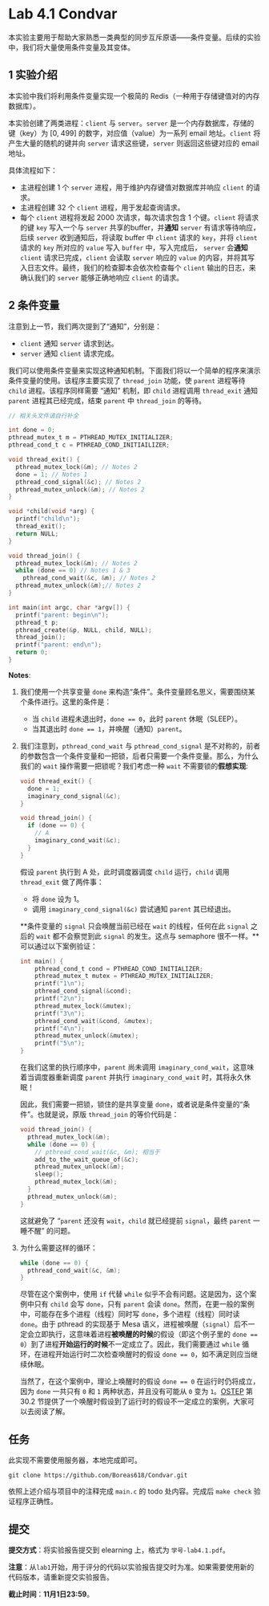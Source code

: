 # Lab 4.1 Condvar

本实验主要用于帮助大家熟悉一类典型的同步互斥原语——条件变量。后续的实验中，我们将大量使用条件变量及其变体。

## 1 实验介绍

本实验中我们将利用条件变量实现一个极简的 Redis（一种用于存储键值对的内存数据库）。

本实验创建了两类进程：`client` 与 `server`。`server` 是一个内存数据库，存储的键（key）为 [0, 499] 的数字，对应值（value）为一系列 email 地址。`client` 将产生大量的随机的键并向 `server` 请求这些键，`server` 则返回这些键对应的 email 地址。

具体流程如下：

* 主进程创建 1 个 `server` 进程，用于维护内存键值对数据库并响应 `client` 的请求。
* 主进程创建 32 个 `client` 进程，用于发起查询请求。
* 每个 `client` 进程将发起 2000 次请求，每次请求包含 1 个键。`client` 将请求的键 `key` 写入一个与 `server` 共享的buffer，并**通知**  `server` 有请求等待响应，后续 `server` 收到通知后，将读取 buffer 中 `client` 请求的 `key`，并将 `client` 请求的 `key` 所对应的 `value` 写入 `buffer` 中，写入完成后， `server` 会**通知** `client` 请求已完成，`client` 会读取 `server` 响应的 `value` 的内容，并将其写入日志文件。最终，我们的检查脚本会依次检查每个 `client` 输出的日志，来确认我们的 `server` 能够正确地响应 `client` 的请求。

## 2 条件变量

注意到上一节，我们两次提到了“通知”，分别是：

* `client` 通知 `server` 请求到达。
* `server` 通知 `client` 请求完成。

我们可以使用条件变量来实现这种通知机制。下面我们将以一个简单的程序来演示条件变量的使用。该程序主要实现了 `thread_join` 功能，使 `parent` 进程等待 `child` 进程。该程序同样需要 “通知” 机制，即 `child` 进程调用 `thread_exit` 通知 `parent` 进程其已经完成，结束 `parent` 中 `thread_join` 的等待。

```c
// 相关头文件请自行补全

int done = 0;
pthread_mutex_t m = PTHREAD_MUTEX_INITIALIZER;
pthread_cond_t c = PTHREAD_COND_INITIAILIZER;

void thread_exit() {
  pthread_mutex_lock(&m); // Notes 2
  done = 1; // Notes 1
  pthread_cond_signal(&c); // Notes 2
  pthread_mutex_unlock(&m); // Notes 2
}

void *child(void *arg) {
  printf("child\n");
  thread_exit();
  return NULL;
}

void thread_join() {
  pthread_mutex_lock(&m); // Notes 2
  while (done == 0) // Notes 1 & 3
    pthread_cond_wait(&c, &m); // Notes 2
  pthread_mutex_unlock(&m);// Notes 2
}

int main(int argc, char *argv[]) {
  printf("parent: begin\n");
  pthread_t p;
  pthread_create(&p, NULL, child, NULL);
  thread_join();
  printf("parent: end\n");
  return 0;
}
```

**Notes**:

1. 我们使用一个共享变量 `done` 来构造“条件”。条件变量顾名思义，需要围绕某个条件进行。这里的条件是：
   * 当 `child` 进程未退出时，`done == 0`，此时 `parent` 休眠（SLEEP）。
   * 当其退出时 `done == 1`，并唤醒（通知）`parent`。

2. 我们注意到，`pthread_cond_wait` 与 `pthread_cond_signal` 是不对称的，前者的参数包含一个条件变量和一把锁，后者只需要一个条件变量。那么，为什么我们的 `wait` 操作需要一把锁呢？我们考虑一种 `wait` 不需要锁的**假想实现**:

   ```c
   void thread_exit() {
     done = 1;
     imaginary_cond_signal(&c);
   }
   
   void thread_join() {
     if (done == 0) {
       // A
       imaginary_cond_wait(&c);
     }
   }
   ```

   假设 `parent` 执行到 A 处，此时调度器调度 `child` 运行，`child` 调用 `thread_exit` 做了两件事：

   * 将 `done` 设为 1。
   * 调用 `imaginary_cond_signal(&c)` 尝试通知 `parent` 其已经退出。

   **条件变量的 `signal` 只会唤醒当前已经在 `wait` 的线程，任何在此 `signal` 之后的 `wait` 都不会察觉到此 `signal` 的发生。这点与 semaphore 很不一样。**可以通过以下案例验证：

   ```c
   int main() {
       pthread_cond_t cond = PTHREAD_COND_INITIALIZER;
       pthread_mutex_t mutex = PTHREAD_MUTEX_INITIALIZER;
       printf("1\n");
       pthread_cond_signal(&cond);
       printf("2\n");
       pthread_mutex_lock(&mutex);
       printf("3\n");
       pthread_cond_wait(&cond, &mutex);
       printf("4\n");
       pthread_mutex_unlock(&mutex);
       printf("5\n");
   }
   ```

   在我们这里的执行顺序中，`parent` 尚未调用 `imaginary_cond_wait`，这意味着当调度器重新调度 `parent` 并执行 `imaginary_cond_wait` 时，其将永久休眠！

   因此，我们需要一把锁，锁住的是共享变量 `done`，或者说是条件变量的“条件”。也就是说，原版 `thread_join` 的等价代码是：

   ```c
   void thread_join() {
     pthread_mutex_lock(&m);
     while (done == 0) {
       // pthread_cond_wait(&c, &m); 相当于
       add_to_the_wait_queue_of(&c);
       pthread_mutex_unlock(&m);
       sleep();
       pthread_mutex_lock(&m);
     }
     pthread_mutex_unlock(&m);
   }
   ```

   这就避免了 “`parent` 还没有 `wait`，`child` 就已经提前 `signal`，最终 `parent` 一睡不醒” 的问题。

3. 为什么需要这样的循环：

   ```c
   while (done == 0) {
     pthread_cond_wait(&c, &m);
   }
   ```

   尽管在这个案例中，使用 `if` 代替 `while` 似乎不会有问题。这是因为，这个案例中只有 `child` 会写 `done`，只有 `parent` 会读 `done`。然而，在更一般的案例中，可能存在多个进程（线程）同时写 `done`，多个进程（线程）同时读 `done`。由于 pthread 的实现基于 Mesa 语义，进程被唤醒（`signal`）后不一定会立即执行，这意味着进程**被唤醒的时候**的假设（即这个例子里的 `done == 0`）到了进程**开始运行的时候**不一定成立了。因此，我们需要通过 `while` 循环，在进程开始运行时二次检查唤醒时的假设 `done == 0`，如不满足则应当继续休眠。

   当然了，在这个案例中，理论上唤醒时的假设 `done == 0` 在运行时仍将成立，因为 `done` 一共只有 `0` 和 `1` 两种状态，并且没有可能从 `0` 变为 `1`。[OSTEP](https://pages.cs.wisc.edu/~remzi/OSTEP/threads-cv.pdf) 第 30.2 节提供了一个唤醒时假设到了运行时的假设不一定成立的案例，大家可以去阅读了解。

## 任务

此实现不需要使用服务器，本地完成即可。

```
git clone https://github.com/Boreas618/Condvar.git
```

依照上述介绍与项目中的注释完成 `main.c` 的 todo 处内容。完成后 `make check` 验证程序正确性。

## 提交

**提交方式**：将实验报告提交到 elearning 上，格式为 `学号-lab4.1.pdf`。

**注意**：从`lab1`开始，用于评分的代码以实验报告提交时为准。如果需要使用新的代码版本，请重新提交实验报告。

**截止时间**：**11月1日23:59**。

